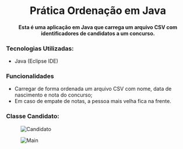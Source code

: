 <h1 align="center">Prática Ordenação em Java</h1>
<h4 align='center'>Esta é uma aplicação em Java que carrega um arquivo CSV com identificadores de candidatos a um concurso.</h2>

### Tecnologias Utilizadas:
* Java (Eclipse IDE)

### Funcionalidades
- Carregar de forma ordenada um arquivo CSV com nome, data de nascimento e nota do concurso;
- Em caso de empate de notas, a pessoa mais velha fica na frente.
  
### Classe Candidato:

<figure>
  <img src="https://github.com/ArielceJunior/Pratica-Ordenacao-em-Java/tree/main/ListCSV/Images/candidate.png" alt="Candidato">
</figure>
<figure>
  <img src="https://github.com/ArielceJunior/Pratica-Ordenacao-em-Java/tree/main/ListCSV/Images/main.png" alt="Main">
</figure>

  
